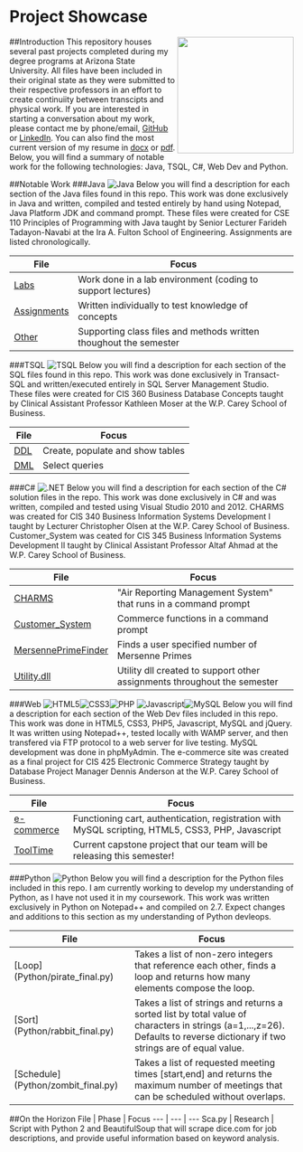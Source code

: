 # Project Showcase

##Introduction
<img src="https://cloud.githubusercontent.com/assets/10656205/5954367/a5317e24-a753-11e4-96c4-29c001a64856.png" height=206 align="right">
This repository houses several past projects completed during my degree programs at Arizona State University. All files have been included in their original state as they were submitted to their respective professors in an effort to create continuiity between transcipts and physical work. If you are interested in starting a conversation about my work, please contact me by phone/email, [GitHub](https://github.com/brlacquement) or [LinkedIn](www.linkedin.com/in/brandonlacquement/en). You can also find the most current version of my resume in [docx](Resume/Resume2015_FINAL.docx) or [pdf](Resume/Resume2015_FINAL.pdf). Below, you will find a summary of notable work for the following technologies: Java, TSQL, C#, Web Dev and Python.

##Notable Work
###Java ![Java](http://www.enukesoftware.com/wp-content/themes/enuke/images/java.png)
Below you will find a description for each section of the Java files found in this repo. This work was done exclusively in Java and written, compiled and tested entirely by hand using Notepad, Java Platform JDK and command prompt. These files were created for CSE 110 Principles of Programming with Java taught by Senior Lecturer Farideh Tadayon-Navabi at the Ira A. Fulton School of Engineering. Assignments are listed chronologically.

File | Focus
--- | ---
[Labs](Java/Labs) | Work done in a lab environment (coding to support lectures)
[Assignments](Java/Assignments) | Written individually to test knowledge of concepts
[Other](Java/Other) | Supporting class files and methods written thoughout the semester

###TSQL ![TSQL](http://www.sqlshack.com/wp-content/uploads/2014/03/IconI.png)
Below  you will find a description for each section of the SQL files found in this repo. This work was done exclusively in Transact-SQL and written/executed entirely in SQL Server Management Studio. These files were created for CIS 360 Business Database Concepts taught by Clinical Assistant Professor Kathleen Moser at the W.P. Carey School of Business.

File | Focus
--- | ---
[DDL](TSQL/DDL) | Create, populate and show tables
[DML](TSQL/DML) | Select queries

###C\# ![.NET](https://a6a8g7g5.ssl.hwcdn.net/icons/13/125412/icon.png)
Below you will find a description for each section of the C# solution files in the repo. This work was done exclusively in C# and was written, compiled and tested using Visual Studio 2010 and 2012. CHARMS was created for CIS 340 Business Information Systems Development I taught by Lecturer Christopher Olsen at the W.P. Carey School of Business. Customer_System was ceated for CIS 345 Business Information Systems Development II taught by Clinical Assistant Professor Altaf Ahmad at the W.P. Carey School of Business.

File | Focus
--- | ---
[CHARMS](C#/CHARMS/CHARMS.sln) | "Air Reporting Management System" that runs in a command prompt
[Customer_System](C#/Customer_System/FinalProject340.sln) | Commerce functions in a command prompt
[MersennePrimeFinder](C#/MersennePrimeFinder/MersennePrimeFinder.sln) | Finds a user specified number of Mersenne Primes
[Utility.dll](C#/CHARMS/bin/debug/UtilityLibrary.dll) | Utility dll created to support other assignments throughout the semester

###Web ![HTML5](http://www.w3.org/html/logo/downloads/HTML5_Logo_32.png)![CSS3](http://www.rudydesigns.com/images/CSS3-Logo32x32.png)![PHP](https://cdn1.iconfinder.com/data/icons/Momentum_MatteEntireSet/32/php.png) ![Javascript](http://icons.iconarchive.com/icons/hopstarter/plastic-mini/32/File-Code-JavaScript-icon.png)![MySQL](http://icon.downv.com/32x32/8/178/1838864.463b81f24a7cb60ffb61d2f30e4b5ac0.gif)
Below you will find a description for each section of the Web Dev files included in this repo. This work was done in HTML5, CSS3, PHP5, Javascript, MySQL and jQuery. It was written using Notepad++, tested locally with WAMP server, and then transfered via FTP protocol to a web server for live testing. MySQL development was done in phpMyAdmin. The e-commerce site was created as a final project for CIS 425 Electronic Commerce Strategy taught by Database Project Manager Dennis Anderson at the W.P. Carey School of Business. 

File | Focus
--- | ---
[e-commerce](Web/e-commerce) | Functioning cart, authentication, registration with MySQL scripting, HTML5, CSS3, PHP, Javascript
[ToolTime](https://github.com/asu-cis-capstone/tooltime) | Current capstone project that our team will be releasing this semester!

###Python ![Python](http://www.iconattitude.com/icons/open_icon_library/apps/png/32/python2.5.png)
Below you will find a description for the Python files included in this repo. I am currently working to develop my understanding of Python, as I have not used it in my coursework. This work was written exclusively in Python on Notepad++ and compiled on 2.7. Expect changes and additions to this section as my understanding of Python devleops.

File | Focus
--- | ---
[Loop] (Python/pirate_final.py) | Takes a list of non-zero integers that reference each other, finds a loop and returns how many elements compose the loop.
[Sort] (Python/rabbit_final.py) | Takes a list of strings and returns a sorted list by total value of characters in strings (a=1,...,z=26). Defaults to reverse dictionary if two strings are of equal value.
[Schedule] (Python/zombit_final.py) | Takes a list of requested meeting times [start,end] and returns the maximum number of meetings that can be scheduled without overlaps.

##On the Horizon
File | Phase | Focus
--- | --- | ---
Sca.py | Research | Script with Python 2 and BeautifulSoup that will scrape dice.com for job descriptions, and provide useful information based on keyword analysis.
